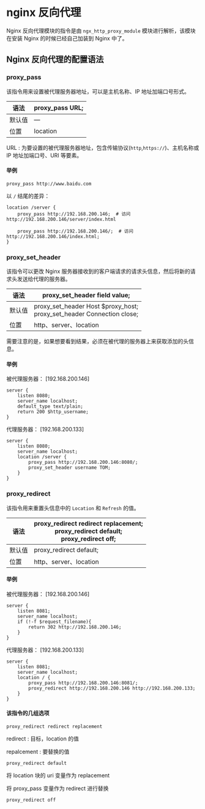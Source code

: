 # nginx 反向代理

Nginx 反向代理模块的指令是由 `ngx_http_proxy_module` 模块进行解析，该模块在安装 Nginx 的时候已经自己加装到 Nginx 中了。

## Nginx 反向代理的配置语法

### proxy_pass

该指令用来设置被代理服务器地址，可以是主机名称、IP 地址加端口号形式。

| 语法   | proxy_pass URL; |
| ------ | --------------- |
| 默认值 | —               |
| 位置   | location        |

URL : 为要设置的被代理服务器地址，包含传输协议(`http`,`https://`)、主机名称或 IP 地址加端口号、URI 等要素。

#### 举例

```
proxy_pass http://www.baidu.com
```

以 `/` 结尾的差异：

```
location /server {
    proxy_pass http://192.168.200.146;  # 访问 http://192.168.200.146/server/index.html

    proxy_pass http://192.168.200.146/;  # 访问 http://192.168.200.146/index.html;
}
```

### proxy_set_header

该指令可以更改 Nginx 服务器接收到的客户端请求的请求头信息，然后将新的请求头发送给代理的服务器。

| 语法   | proxy_set_header field value;                                |
| ------ | ------------------------------------------------------------ |
| 默认值 | proxy_set_header Host $proxy_host;<br/>proxy_set_header Connection close; |
| 位置   | http、server、location                                       |

需要注意的是，如果想要看到结果，必须在被代理的服务器上来获取添加的头信息。

#### 举例

被代理服务器： [192.168.200.146]

```
server {
    listen 8080;
    server_name localhost;
    default_type text/plain;
    return 200 $http_username;
}
```

代理服务器： [192.168.200.133]

```
server {
    listen 8080;
    server_name localhost;
    location /server {
        proxy_pass http://192.168.200.146:8080/;
        proxy_set_header username TOM;
    }
}
```

### proxy_redirect

该指令用来重置头信息中的 `Location` 和 `Refresh` 的值。

| 语法   | proxy_redirect redirect replacement;<br/>proxy_redirect default;<br/>proxy_redirect off; |
| ------ | ------------------------------------------------------------ |
| 默认值 | proxy_redirect default;                                      |
| 位置   | http、server、location                                       |

#### 举例

被代理服务器： [192.168.200.146]

```
server {
    listen 8081;
    server_name localhost;
    if (!-f $request_filename){
    	return 302 http://192.168.200.146;
    }
}
```

代理服务器： [192.168.200.133]

```
server {
    listen 8081;
    server_name localhost;
    location / {
		proxy_pass http://192.168.200.146:8081/;
		proxy_redirect http://192.168.200.146 http://192.168.200.133;
	}
}
```

#### 该指令的几组选项

```
proxy_redirect redirect replacement
```

redirect : 目标，location 的值

repalcement : 要替换的值

```
proxy_redirect default
```

将 location 块的 uri 变量作为 replacement

将 proxy_pass 变量作为 redirect 进行替换

```
proxy_redirect off
```